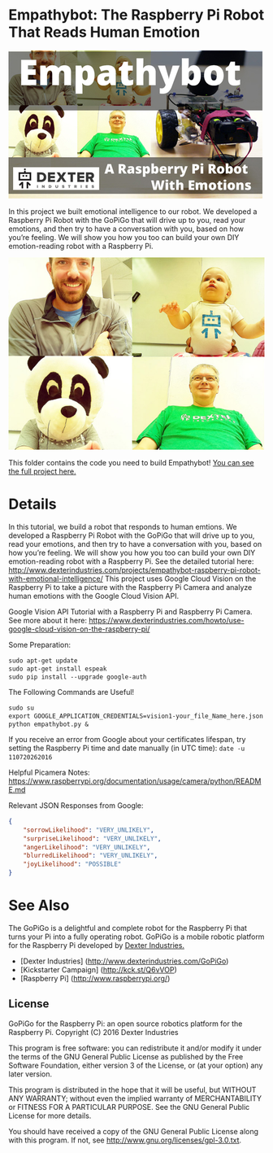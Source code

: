 # Empathybot: The Raspberry Pi Robot That Reads Human Emotion

![ GoPiGo ](https://github.com/DexterInd/GoPiGo/raw/master/Projects/Empathybot/Empathybot.jpg)

In this project we built emotional intelligence to our robot.  We developed a Raspberry Pi Robot with the GoPiGo that will drive up to you, read your emotions, and then try to have a conversation with you, based on how you’re feeling.  We will show you how you too can build your own DIY emotion-reading robot with a Raspberry Pi.

![ GoPiGo ](https://github.com/DexterInd/GoPiGo/raw/master/Projects/Empathybot/Emotions.jpg)

This folder contains the code you need to build Empathybot!  [You can see the full project here.](http://www.dexterindustries.com/projects/empathybot-raspberry-pi-robot-with-emotional-intelligence/)

# Details

In this tutorial, we build a robot that responds to human emtions.  We developed a Raspberry Pi Robot with the GoPiGo that will drive up to you, read your emotions, and then try to have a conversation with you, based on how you’re feeling.  We will show you how you too can build your own DIY emotion-reading robot with a Raspberry Pi.
See the detailed tutorial here:  http://www.dexterindustries.com/projects/empathybot-raspberry-pi-robot-with-emotional-intelligence/
This project uses Google Cloud Vision on the Raspberry Pi to take a picture with the Raspberry Pi Camera and analyze human emotions with the Google Cloud Vision API.

Google Vision API Tutorial with a Raspberry Pi and Raspberry Pi Camera.  See more about it here:  https://www.dexterindustries.com/howto/use-google-cloud-vision-on-the-raspberry-pi/

Some Preparation:
```
sudo apt-get update
sudo apt-get install espeak
sudo pip install --upgrade google-auth
```

The Following Commands are Useful!
```
sudo su
export GOOGLE_APPLICATION_CREDENTIALS=vision1-your_file_Name_here.json
python empathybot.py &
```

If you receive an error from Google about your certificates lifespan, try setting the Raspberry Pi time and date manually (in UTC time): `date -u 110720262016`

Helpful Picamera Notes: https://www.raspberrypi.org/documentation/usage/camera/python/README.md

Relevant JSON Responses from Google:
```json
{
    "sorrowLikelihood": "VERY_UNLIKELY",
    "surpriseLikelihood": "VERY_UNLIKELY",
    "angerLikelihood": "VERY_UNLIKELY",
    "blurredLikelihood": "VERY_UNLIKELY",
    "joyLikelihood": "POSSIBLE"
}
```

# See Also

The GoPiGo is a delightful and complete robot for the Raspberry Pi that turns your Pi into a fully operating robot.  GoPiGo is a mobile robotic platform for the Raspberry Pi developed by [Dexter Industries.](http://www.dexterindustries.com/GoPiGo)  

- [Dexter Industries] (http://www.dexterindustries.com/GoPiGo)
- [Kickstarter Campaign] (http://kck.st/Q6vVOP)
- [Raspberry Pi] (http://www.raspberrypi.org/)

## License
GoPiGo for the Raspberry Pi: an open source robotics platform for the Raspberry Pi.
Copyright (C) 2016  Dexter Industries

This program is free software: you can redistribute it and/or modify
it under the terms of the GNU General Public License as published by
the Free Software Foundation, either version 3 of the License, or
(at your option) any later version.

This program is distributed in the hope that it will be useful,
but WITHOUT ANY WARRANTY; without even the implied warranty of
MERCHANTABILITY or FITNESS FOR A PARTICULAR PURPOSE.  See the
GNU General Public License for more details.

You should have received a copy of the GNU General Public License
along with this program.  If not, see <http://www.gnu.org/licenses/gpl-3.0.txt>.
